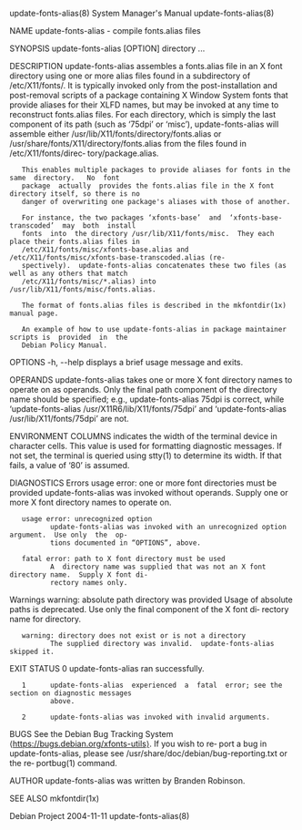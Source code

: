 update-fonts-alias(8)                   System Manager's Manual                  update-fonts-alias(8)

NAME
       update-fonts-alias - compile fonts.alias files

SYNOPSIS
       update-fonts-alias [OPTION] directory ...

DESCRIPTION
       update-fonts-alias  assembles a fonts.alias file in an X font directory using one or more alias
       files found in a subdirectory of /etc/X11/fonts/.   It  is  typically  invoked  only  from  the
       post-installation  and  post-removal scripts of a package containing X Window System fonts that
       provide aliases for their XLFD names, but may be invoked at any time to reconstruct fonts.alias
       files.   For each directory, which is simply the last component of its path (such as ‘75dpi’ or
       ‘misc’), update-fonts-alias will assemble  either  /usr/lib/X11/fonts/directory/fonts.alias  or
       /usr/share/fonts/X11/directory/fonts.alias   from  the  files  found  in  /etc/X11/fonts/direc‐
       tory/package.alias.

       This enables multiple packages to provide aliases for fonts in the  same  directory.   No  font
       package  actually  provides the fonts.alias file in the X font directory itself, so there is no
       danger of overwriting one package's aliases with those of another.

       For instance, the two packages ‘xfonts-base’  and  ‘xfonts-base-transcoded’  may  both  install
       fonts  into  the directory /usr/lib/X11/fonts/misc.  They each place their fonts.alias files in
       /etc/X11/fonts/misc/xfonts-base.alias and /etc/X11/fonts/misc/xfonts-base-transcoded.alias (re‐
       spectively).  update-fonts-alias concatenates these two files (as well as any others that match
       /etc/X11/fonts/misc/*.alias) into /usr/lib/X11/fonts/misc/fonts.alias.

       The format of fonts.alias files is described in the mkfontdir(1x) manual page.

       An example of how to use update-fonts-alias in package maintainer scripts is  provided  in  the
       Debian Policy Manual.

OPTIONS
       -h, --help displays a brief usage message and exits.

OPERANDS
       update-fonts-alias  takes  one  or more X font directory names to operate on as operands.  Only
       the final path component of the directory name should be specified; e.g.,
              update-fonts-alias 75dpi
       is correct, while ‘update-fonts-alias /usr/X11R6/lib/X11/fonts/75dpi’  and  ‘update-fonts-alias
       /usr/lib/X11/fonts/75dpi’ are not.

ENVIRONMENT
       COLUMNS
              indicates  the  width of the terminal device in character cells.  This value is used for
              formatting diagnostic messages.  If not set, the terminal is queried  using  stty(1)  to
              determine its width.  If that fails, a value of ‘80’ is assumed.

DIAGNOSTICS
   Errors
       usage error: one or more font directories must be provided
              update-fonts-alias  was  invoked  without operands.  Supply one or more X font directory
              names to operate on.

       usage error: unrecognized option
              update-fonts-alias was invoked with an unrecognized option argument.  Use only  the  op‐
              tions documented in “OPTIONS”, above.

       fatal error: path to X font directory must be used
              A  directory name was supplied that was not an X font directory name.  Supply X font di‐
              rectory names only.

   Warnings
       warning: absolute path directory was provided
              Usage of absolute paths is deprecated.  Use only the final component of the X  font  di‐
              rectory name for directory.

       warning: directory does not exist or is not a directory
              The supplied directory was invalid.  update-fonts-alias skipped it.

EXIT STATUS
       0      update-fonts-alias ran successfully.

       1      update-fonts-alias  experienced  a  fatal  error; see the section on diagnostic messages
              above.

       2      update-fonts-alias was invoked with invalid arguments.

BUGS
       See the Debian Bug Tracking System ⟨https://bugs.debian.org/xfonts-utils⟩.  If you wish to  re‐
       port a bug in update-fonts-alias, please see /usr/share/doc/debian/bug-reporting.txt or the re‐
       portbug(1) command.

AUTHOR
       update-fonts-alias was written by Branden Robinson.

SEE ALSO
       mkfontdir(1x)

Debian Project                                2004-11-11                         update-fonts-alias(8)
